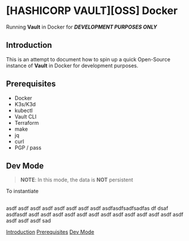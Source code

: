 # [HASHICORP VAULT][OSS] Docker
Running **Vault** in Docker for ***DEVELOPMENT PURPOSES ONLY***

## Introduction

This is an attempt to document how to spin up a quick Open-Source instance of **Vault** in Docker for development purposes.

## Prerequisites
- Docker
- K3s/K3d
- kubectl
- Vault CLI
- Terraform
- make
- jq
- curl
- PGP / pass

## Dev Mode

> **NOTE**: In this mode, the data is **NOT** persistent

To instantiate














##




























asdf
asdf
asdf
asdf
asdf
asdf
asdf
asdf
asdfasdfsadfsadfas
df
dsaf
asdfasdf
asdf
asdf
asdf
asdf
asdf
asdf
asdf
asdf
asdf
asdf
asdf
asdf
asdf
asdf
asdf
asdf
sad




[Introduction](#introduction)
[Prerequisites](#prerequisites)
[Dev Mode](#dev-mode)
